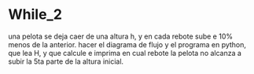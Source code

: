 # While_2
 una pelota se deja caer de una altura h, y en cada rebote sube e 10% menos de la anterior. hacer el diagrama de flujo y el programa en python, que lea H, y que calcule e imprima en cual rebote la pelota no alcanza a subir la 5ta parte de la altura inicial.
